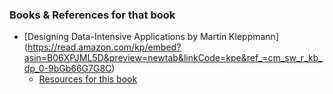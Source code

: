 ### Books & References for that book

* [Designing Data-Intensive Applications by Martin Kleppmann] (https://read.amazon.com/kp/embed?asin=B06XPJML5D&preview=newtab&linkCode=kpe&ref_=cm_sw_r_kb_dp_0-9bGb66G7G8C)
   - [Resources for this book](https://github.com/ept/ddia-references/) 
  
